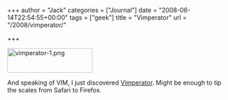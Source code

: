 +++
author = "Jack"
categories = ["Journal"]
date = "2008-06-14T22:54:55+00:00"
tags = ["geek"]
title = "Vimperator"
url = "/2008/vimperator/"

+++

<img src="/files/vimperator-1.png" alt="vimperator-1.png" border="0" width="194" height="56" />

And speaking of <span class="caps">VIM</span>, I just discovered [Vimperator][1]. Might be enough to tip the scales from Safari to Firefox.

 [1]: http://vimperator.mozdev.org/index.html